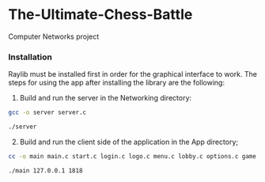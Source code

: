# The-Ultimate-Chess-Battle
Computer Networks project

### Installation

Raylib must be installed first in order for the graphical interface to work. The steps for using the app after installing the library are the following:

1. Build and run the server in the Networking directory:
 ```sh
 gcc -o server server.c
 ```
 ```sh
 ./server
 ```
2. Build and run the client side of the application in the App directory;
 ```sh
 cc -o main main.c start.c login.c logo.c menu.c lobby.c options.c game.c wwin.c bwin.c exit.c -lraylib -lGL -lm -lpthread -ldl -lrt -lX11
 ```
   
 ```sh
 ./main 127.0.0.1 1818
 ```
